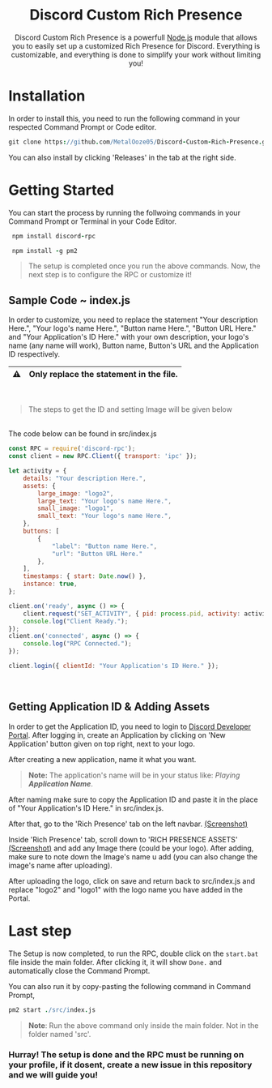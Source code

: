 <h1 align="center">Discord Custom Rich Presence</h1>

<p align="center">Discord Custom Rich Presence is a powerfull <a href="https://nodejs.org/en/">Node.js</a> module that allows you to easily set up a customized Rich Presence for Discord. Everything is customizable, and everything is done to simplify your work without limiting you!</p>

# 

# Installation
In order to install this, you need to run the following command in your respected Command Prompt or Code editor.

```coffeescript
git clone https://github.com/MetalOoze05/Discord-Custom-Rich-Presence.git
```

You can also install by clicking 'Releases' in the tab at the right side.

#

# Getting Started
You can start the process by running the follwoing commands in your Command Prompt or Terminal in your Code Editor.

```coffeescript
 npm install discord-rpc
```
```coffeescript
 npm install -g pm2
```

> The setup is completed once you run the above commands. Now, the next step is to configure the RPC or customize it!

## Sample Code ~ index.js

In order to customize, you need to replace the statement "Your description Here.", "Your logo's name Here.", "Button name Here.", "Button URL Here." and "Your Application's ID Here." with your own description, your logo's name (any name will work), Button name, Button's URL and the Application ID respectively.

| ⚠        | Only replace the statement in the file.      |
|---------------|:------------------------|
<br />

>The steps to get the ID and setting Image will be given below

<br />
The code below can be found in src/index.js 

```js
const RPC = require('discord-rpc');
const client = new RPC.Client({ transport: 'ipc' });

let activity = {
    details: "Your description Here.",
    assets: {
        large_image: "logo2",
        large_text: "Your logo's name Here.",
        small_image: "logo1",
        small_text: "Your logo's name Here.",
    },
    buttons: [
        {
            "label": "Button name Here.",
            "url": "Button URL Here."
        },
    ],
    timestamps: { start: Date.now() },
    instance: true,
};

client.on('ready', async () => {
    client.request("SET_ACTIVITY", { pid: process.pid, activity: activity });
    console.log("Client Ready.");
});
client.on('connected', async () => {
    console.log("RPC Connected.");
});

client.login({ clientId: "Your Application's ID Here." });
```
<br />

## Getting Application ID & Adding Assets
In order to get the Application ID, you need to login to [Discord Developer Portal](https://discord.com/developers). After logging in, create an Application by clicking on 'New Application' button given on top right, next to your logo.

After creating a new application, name it what you want.
> **Note:** The application's name will be in your status like: *Playing* ***Application Name***.

After naming make sure to copy the Application ID and paste it in the place of "Your Application's ID Here." in src/index.js.

After that, go to the 'Rich Presence' tab on the left navbar. [(Screenshot)](https://forum.cfx.re/uploads/default/original/3X/b/c/bca411d7b51bf613247873d39194255605e3e688.png)

Inside 'Rich Presence' tab, scroll down to 'RICH PRESENCE ASSETS' [(Screenshot)](https://forum.cfx.re/uploads/default/original/3X/c/a/cae8666cda59131cdb35a32e6802c4c31d9af5d6.png) and add any Image there (could be your logo). After adding, make sure to note down the Image's name u add (you can also change the image's name after uploading).

After uploading the logo, click on save and return back to src/index.js and replace "logo2" and "logo1" with the logo name you have added in the Portal.

# 
# Last step
The Setup is now completed, to  run the RPC, double click on the `start.bat` file inside the main folder. After clicking it, it will show `Done.` and automatically close the Command Prompt. 

You can also run it by copy-pasting the following command in Command Prompt,

```coffeescript
pm2 start ./src/index.js
```
> **Note**: Run the above command only inside the main folder. Not in the folder named 'src'.

### Hurray! The setup is done and the RPC must be running on your profile, if it dosent, create a new issue in this repository and we will guide you!
